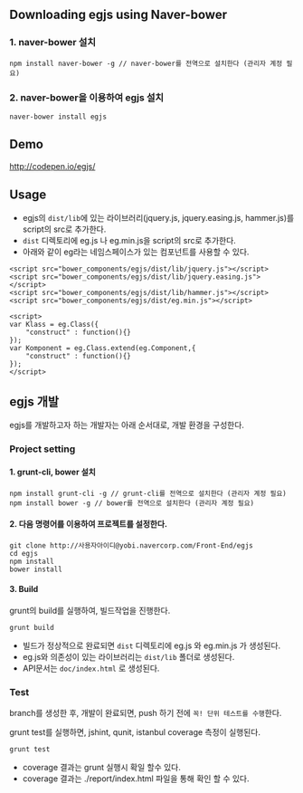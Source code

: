 ## Downloading egjs using Naver-bower
### 1. naver-bower 설치
```
npm install naver-bower -g // naver-bower를 전역으로 설치한다 (관리자 계정 필요)
```
### 2. naver-bower을 이용하여 egjs 설치
```
naver-bower install egjs
```

## Demo 
http://codepen.io/egjs/

## Usage
- egjs의 `dist/lib`에 있는 라이브러리(jquery.js, jquery.easing.js, hammer.js)를 script의 src로 추가한다.
- `dist` 디렉토리에 eg.js 나 eg.min.js을 script의 src로 추가한다.
- 아래와 같이 eg라는 네임스페이스가 있는 컴포넌트를 사용할 수 있다.

```
<script src="bower_components/egjs/dist/lib/jquery.js"></script>
<script src="bower_components/egjs/dist/lib/jquery.easing.js"></script>
<script src="bower_components/egjs/dist/lib/hammer.js"></script>
<script src="bower_components/egjs/dist/eg.min.js"></script>

<script>
var Klass = eg.Class({
    "construct" : function(){}
});
var Komponent = eg.Class.extend(eg.Component,{
    "construct" : function(){}
});
</script>
```


## egjs 개발
egjs를 개발하고자 하는 개발자는 아래 순서대로, 개발 환경을 구성한다.

### Project setting
#### 1. grunt-cli, bower 설치
```
npm install grunt-cli -g // grunt-cli를 전역으로 설치한다 (관리자 계정 필요)
npm install bower -g // bower를 전역으로 설치한다 (관리자 계정 필요)
```

#### 2. 다음 명령어를 이용하여 프로젝트를 설정한다.
```
git clone http://사용자아이디@yobi.navercorp.com/Front-End/egjs
cd egjs
npm install
bower install
```

#### 3. Build
grunt의 build를 실행하여, 빌드작업을 진행한다.
```
grunt build
```
- 빌드가 정상적으로 완료되면 `dist` 디렉토리에 eg.js 와 eg.min.js 가 생성된다.
- eg.js와 의존성이 있는 라이브러리는 `dist/lib` 폴더로 생성된다.
- API문서는 `doc/index.html` 로 생성된다.

### Test
branch를 생성한 후, 개발이 완료되면, push 하기 전에 `꼭! 단위 테스트를 수행`한다.

grunt test를 실행하면, jshint, qunit, istanbul coverage 측정이 실행된다.
```
grunt test
```
- coverage 결과는 grunt 실행시 확일 할수 있다.
- coverage 결과는 ./report/index.html 파일을 통해 확인 할 수 있다.
